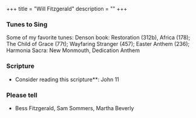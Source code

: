 +++
title = "Will Fitzgerald"
description = ""
+++

### Tunes to Sing

Some of my favorite tunes: Denson book: Restoration (312b), Africa (178); The Child of Grace (77t); Wayfaring Stranger (457); Easter Anthem (236); Harmonia Sacra: New Monmouth, Dedication Anthem

### Scripture

- Consider reading this scripture**: John 11

### Please tell

- Bess Fitzgerald, Sam Sommers, Martha Beverly

